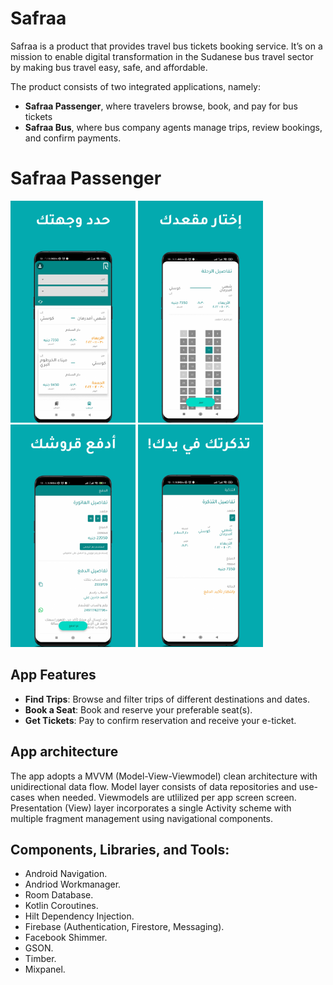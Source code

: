 # Safraa
Safraa is a product that provides travel bus tickets booking service. It’s on a mission to enable digital transformation in the Sudanese bus travel sector by making bus travel easy, safe, and affordable.

The product consists of two integrated applications, namely:
- **Safraa Passenger**, where travelers browse, book, and pay for bus tickets
- **Safraa Bus**, where bus company agents manage trips, review bookings, and confirm payments.

# Safraa Passenger
<img src="https://github.com/Ahmedgadein/Safraa-Passenger/blob/master/screenshots/1.png" width="200"> <img src="https://github.com/Ahmedgadein/Safraa-Passenger/blob/master/screenshots/2.png" width="200"> <img src="https://github.com/Ahmedgadein/Safraa-Passenger/blob/master/screenshots/3.png" width="200"> <img src="https://github.com/Ahmedgadein/Safraa-Passenger/blob/master/screenshots/4.png" width="200">

## App Features

- **Find Trips**: Browse and filter trips of different destinations and dates.
- **Book a Seat**: Book and reserve your preferable seat(s).
- **Get Tickets**: Pay to confirm reservation and receive your e-ticket.

## App architecture

The app adopts a MVVM (Model-View-Viewmodel) clean architecture with unidirectional data flow. Model layer consists of data repositories and use-cases when needed. 
Viewmodels are utlilized per app screen screen. Presentation (View) layer incorporates a single Activity scheme with multiple fragment management using navigational components.

## Components, Libraries, and Tools:
- Android Navigation.
- Andriod Workmanager.
- Room Database.
- Kotlin Coroutines.
- Hilt Dependency Injection.
- Firebase (Authentication, Firestore, Messaging).
- Facebook Shimmer.
- GSON.
- Timber.
- Mixpanel.
